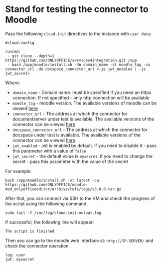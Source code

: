 # Stand for testing the connector to Moodle

Pass the following `cloud-init` directives to the instance with `user data`:
```
#cloud-config

runcmd:
 - git clone --depth=1 https://github.com/ONLYOFFICE/services4integration.git /app
 - bash /app/moodle/install.sh -dn domain_name -st moodle_tag -cu connector_url -du docspace_connector_url <-je jwt_enabled | -js jwt_secret>
```

Where:
 - `domain_name` - Domain name. must be specified if you need an https connection. If not specified - only http connection will be available
 - `moodle_tag` - moodle version. The available versions of moodle can be viewed [here](https://hub.docker.com/r/bitnami/moodle/tags)
 - `connector_url` - The address at which the connector for documentserver under test is available. The available versions of the connector can be viewed [here](https://github.com/ONLYOFFICE/onlyoffice-moodle/releases)
 - `docspace_connector_url`  - The address at which the connector for docspace under test is available. The available versions of the connector can be viewed [here](https://github.com/ONLYOFFICE/onlyoffice-moodle/releases)
 - `jwt_enabled` - jwt is enabled by default. if you need to disable it - pass this parameter with a value of `false`
 - `jwt_secret` - the default value is `mysecret`. if you need to change the secret - pass this parameter with the value of the secret

For example:
```
bash /app/moodle/install.sh -st latest -cu https://github.com/ONLYOFFICE/moodle-mod_onlyofficeeditor/archive/refs/tags/v3.0.0.tar.gz
```

After that, you can connect via SSH to the VM and check the progress of the script using the following command:
```
sudo tail -f /var/log/cloud-init-output.log
```

If successful, the following line will appear:
``` 
The script is finished
```
Then you can go to the moodle web interface at: `http://IP-SERVER/` and check the connector operation.
``` 
log: user
jwt: mysecret
```

